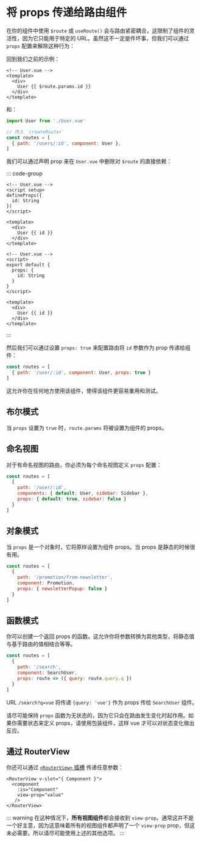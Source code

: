 # 将 props 传递给路由组件

<VueSchoolLink
  href="https://vueschool.io/lessons/route-props"
  title="Learn how to pass props to route components"
/>

在你的组件中使用 `$route` 或 `useRoute()` 会与路由紧密耦合，这限制了组件的灵活性，因为它只能用于特定的 URL。虽然这不一定是件坏事，但我们可以通过 `props` 配置来解除这种行为：

回到我们之前的示例：

```vue
<!-- User.vue -->
<template>
  <div>
    User {{ $route.params.id }}
  </div>
</template>
```

和：

```js
import User from './User.vue'

// 传入 `createRouter`
const routes = [
  { path: '/users/:id', component: User },
]
```

我们可以通过声明 prop 来在 `User.vue` 中删除对 `$route` 的直接依赖：

::: code-group

```vue [Composition API]
<!-- User.vue -->
<script setup>
defineProps({
  id: String
})
</script>

<template>
  <div>
    User {{ id }}
  </div>
</template>
```

```vue [Options API]
<!-- User.vue -->
<script>
export default {
  props: {
    id: String
  }
}
</script>

<template>
  <div>
    User {{ id }}
  </div>
</template>
```

:::

然后我们可以通过设置 `props: true` 来配置路由将 `id` 参数作为 prop 传递给组件：

```js
const routes = [
  { path: '/user/:id', component: User, props: true }
]
```

这允许你在任何地方使用该组件，使得该组件更容易重用和测试。

## 布尔模式

当 `props` 设置为 `true` 时，`route.params` 将被设置为组件的 props。

## 命名视图

对于有命名视图的路由，你必须为每个命名视图定义 `props` 配置：

```js
const routes = [
  {
    path: '/user/:id',
    components: { default: User, sidebar: Sidebar },
    props: { default: true, sidebar: false }
  }
]
```

## 对象模式

当 `props` 是一个对象时，它将原样设置为组件 props。当 props 是静态的时候很有用。

```js
const routes = [
  {
    path: '/promotion/from-newsletter',
    component: Promotion,
    props: { newsletterPopup: false }
  }
]
```

## 函数模式

你可以创建一个返回 props 的函数。这允许你将参数转换为其他类型，将静态值与基于路由的值相结合等等。

```js
const routes = [
  {
    path: '/search',
    component: SearchUser,
    props: route => ({ query: route.query.q })
  }
]
```

URL `/search?q=vue` 将传递 `{query: 'vue'}` 作为 props 传给 `SearchUser` 组件。

请尽可能保持 `props` 函数为无状态的，因为它只会在路由发生变化时起作用。如果你需要状态来定义 props，请使用包装组件，这样 vue 才可以对状态变化做出反应。

## 通过 RouterView

你还可以通过 [`<RouterView>` 插槽](../advanced/router-view-slot) 传递任意参数：

```vue-html
<RouterView v-slot="{ Component }">
  <component
    :is="Component"
    view-prop="value"
   />
</RouterView>
```

::: warning
在这种情况下，**所有视图组件**都会接收到 `view-prop`。通常这并不是一个好主意，因为这意味着所有的视图组件都声明了一个 `view-prop` prop，但这未必需要。所以请尽可能使用上述的其他选项。
:::
